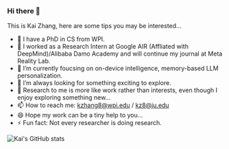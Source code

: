 ### Hi there 👋

This is Kai Zhang, here are some tips you may be interested...

- 🔭 I have a PhD in CS from WPI.
- 👯 I worked as a Research Intern at Google AIR (Affliated with DeepMind)/Alibaba Damo Academy and will continue my journal at Meta Reality Lab.
- 🌱 I’m currently foucsing on on-device intelligence, memory-based LLM personalization.
- 🤔 I’m always looking for something exciting to explore.
- 💬 Research to me is more like work rather than interests, even though I enjoy exploring something new...
- 📫 How to reach me: kzhang8@wpi.edu / kz8@iu.edu
- 😄 Hope my work can be a tiny help to you...
- ⚡ Fun fact: Not every researcher is doing research.

![Kai's GitHub stats](https://github-readme-stats.vercel.app/api?username=MatthewKKai&show_icons=true&theme=radical)

<!--
**MatthewKKai/MatthewKKai** is a ✨ _special_ ✨ repository because its `README.md` (this file) appears on your GitHub profile.
